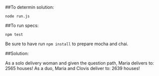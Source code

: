 ##To determin solution:

```
node run.js
```

##To run specs: 

```
npm test
```

Be sure to have run `npm install` to prepare mocha and chai.

##Solution:

As a solo delivery woman and given the question path, Maria delivers to:
2565 houses!
As a duo, Maria and Clovis deliver to:
2639 houses!
